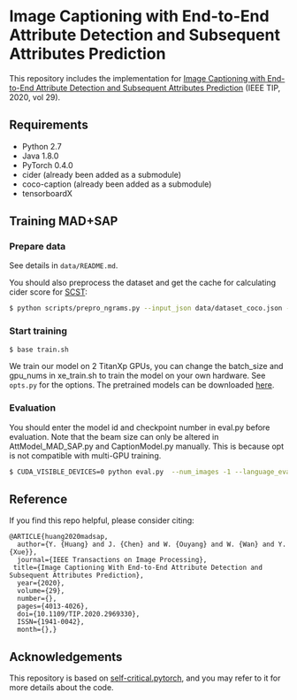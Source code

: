 # Image Captioning with End-to-End Attribute Detection and Subsequent Attributes Prediction

This repository includes the implementation for [Image Captioning with End-to-End Attribute Detection and Subsequent Attributes Prediction](https://ieeexplore.ieee.org/document/8976408) (IEEE TIP, 2020, vol 29).

## Requirements

- Python 2.7
- Java 1.8.0
- PyTorch 0.4.0
- cider (already been added as a submodule)
- coco-caption (already been added as a submodule)
- tensorboardX


## Training MAD+SAP

### Prepare data

See details in `data/README.md`.

You should also preprocess the dataset and get the cache for calculating cider score for [SCST](https://arxiv.org/abs/1612.00563):

```bash
$ python scripts/prepro_ngrams.py --input_json data/dataset_coco.json --dict_json data/cocotalk_attr.json --output_pkl data/coco-train-new --split train
```
### Start training

```bash
$ base train.sh
```
We train our model on 2 TitanXp GPUs, you can change the batch_size and gpu_nums in xe_train.sh  to train the model on your own hardware.
See `opts.py` for the options. The pretrained models can be downloaded [here](https://drive.google.com/open?id=1-JRl_3Vf0tzyOgEwfCH6yNDIdCyobNvH).


### Evaluation
You should enter the model id and checkpoint number in eval.py before evaluation. Note that the beam size can only be altered in AttModel_MAD_SAP.py and CaptionModel.py manually. This is because opt is not compatible with multi-GPU training.
```bash
$ CUDA_VISIBLE_DEVICES=0 python eval.py  --num_images -1 --language_eval 1 --batch_size 100 --split test
```



## Reference

If you find this repo helpful, please consider citing:

```
@ARTICLE{huang2020madsap,
  author={Y. {Huang} and J. {Chen} and W. {Ouyang} and W. {Wan} and Y. {Xue}},
  journal={IEEE Transactions on Image Processing}, 
 title={Image Captioning With End-to-End Attribute Detection and Subsequent Attributes Prediction}, 
  year={2020},
  volume={29},
  number={},
  pages={4013-4026},
  doi={10.1109/TIP.2020.2969330},
  ISSN={1941-0042},
  month={},}
```

## Acknowledgements

This repository is based on [self-critical.pytorch](https://github.com/ruotianluo/self-critical.pytorch), and you may refer to it for more details about the code.
